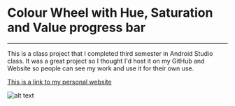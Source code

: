 # Colour Wheel with Hue, Saturation and Value progress bar
___

This is a class project that I completed third semester in Android Studio class. 
It was a great project so I thought I'd host it on my GitHub and Website so people
can see my work and use it for their own use.

[This is a link to my personal website](https://www.google.com)


![alt text](https://github.com/arms0333/employee-profile/blob/gh-pages/Screen%20Shot%202015-12-07%20at%205.03.23%20PM.png "Logo Title Text 1")
